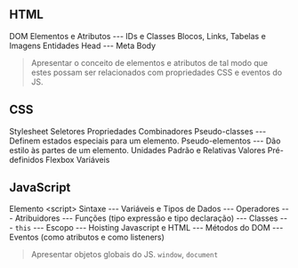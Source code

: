 HTML
--
DOM
Elementos e Atributos
 --- IDs e Classes
Blocos, Links, Tabelas e Imagens
Entidades
Head
	--- Meta
Body
> Apresentar o conceito de elementos e atributos de tal modo que estes possam ser relacionados com propriedades CSS e eventos do JS.

CSS
--
Stylesheet
Seletores
Propriedades
Combinadores
Pseudo-classes
	--- Definem estados especiais para um elemento.
Pseudo-elementos
	--- Dão estilo às partes de um elemento.
Unidades Padrão e Relativas
Valores Pré-definidos
Flexbox
Variáveis



JavaScript
--
Elemento \<script\>
Sintaxe
	--- Variáveis e Tipos de Dados
	--- Operadores
	--- Atribuidores
	--- Funções (tipo expressão e tipo declaração)
	--- Classes 
	--- `this`
	--- Escopo
	--- Hoisting
Javascript e HTML
   --- Métodos do DOM
   --- Eventos (como atributos e como listeners)
	
> Apresentar objetos globais do JS. `window`, `document`

